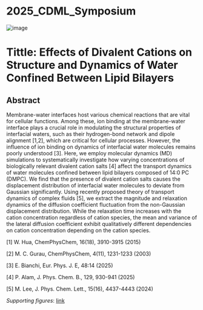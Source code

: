 # 2025_CDML_Symposium

![image](https://github.com/user-attachments/assets/1c3d8c10-4cf1-47be-b77b-10682b5db714)

# Tittle: Effects of Divalent Cations on Structure and Dynamics of Water Confined Between Lipid Bilayers

## Abstract
Membrane-water interfaces host various chemical reactions that are vital for cellular functions. Among these, ion binding at the membrane-water interface plays a crucial role in modulating the structural properties of interfacial waters, such as their hydrogen-bond network and dipole alignment [1,2], which are critical for cellular processes. However, the influence of ion binding on dynamics of interfacial water molecules remains poorly understood [3]. Here, we employ molecular dynamics (MD) simulations to systematically investigate how varying concentrations of biologically relevant divalent cation salts [4] affect the transport dynamics of water molecules confined between lipid bilayers composed of 14:0 PC (DMPC). We find that the presence of divalent cation salts causes the displacement distribution of interfacial water molecules to deviate from Gaussian significantly. Using recently proposed theory of transport dynamics of complex fluids [5], we extract the magnitude and relaxation dynamics of the diffusion coefficient fluctuation from the non-Gaussian displacement distribution. While the relaxation time increases with the cation concentration regardless of cation species, the mean and variance of the lateral diffusion coefficient exhibit qualitatively different dependencies on cation concentration depending on the cation species.

[1] W. Hua, ChemPhysChem, 16(18), 3910-3915 (2015) 

[2] M. C. Gurau, ChemPhysChem, 4(11), 1231-1233 (2003)

[3] E. Bianchi, Eur. Phys. J. E, 48:14 (2025) 

[4] P. Alam, J. Phys. Chem. B., 129, 930-941 (2025) 

[5] M. Lee, J. Phys. Chem. Lett., 15(16), 4437-4443 (2024)

*Supporting figures*: [link](https://github.com/thereexist/2025_CDML_Symposium/blob/main/SI%20figure.pdf)
